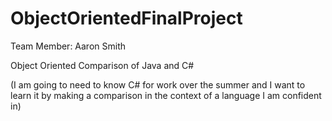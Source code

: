 # ObjectOrientedFinalProject

Team Member: Aaron Smith

Object Oriented Comparison of Java and C#

(I am going to need to know C# for work over the summer and I want to learn it by making a comparison 
 in the context of a language I am confident in)
